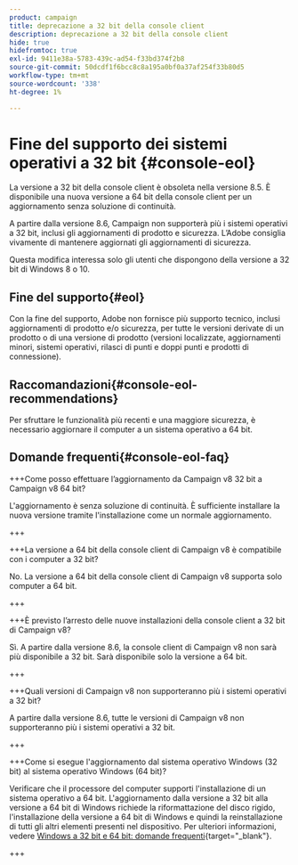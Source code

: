 ```yaml
---
product: campaign
title: deprecazione a 32 bit della console client
description: deprecazione a 32 bit della console client
hide: true
hidefromtoc: true
exl-id: 9411e38a-5783-439c-ad54-f33bd374f2b8
source-git-commit: 50dcdf1f6bcc8c8a195a0bf0a37af254f33b80d5
workflow-type: tm+mt
source-wordcount: '338'
ht-degree: 1%

---
```


# Fine del supporto dei sistemi operativi a 32 bit {#console-eol}

La versione a 32 bit della console client è obsoleta nella versione 8.5. È disponibile una nuova versione a 64 bit della console client per un aggiornamento senza soluzione di continuità.

A partire dalla versione 8.6, Campaign non supporterà più i sistemi operativi a 32 bit, inclusi gli aggiornamenti di prodotto e sicurezza. L’Adobe consiglia vivamente di mantenere aggiornati gli aggiornamenti di sicurezza.

Questa modifica interessa solo gli utenti che dispongono della versione a 32 bit di Windows 8 o 10.

## Fine del supporto{#eol}

Con la fine del supporto, Adobe non fornisce più supporto tecnico, inclusi aggiornamenti di prodotto e/o sicurezza, per tutte le versioni derivate di un prodotto o di una versione di prodotto (versioni localizzate, aggiornamenti minori, sistemi operativi, rilasci di punti e doppi punti e prodotti di connessione).

## Raccomandazioni{#console-eol-recommendations}

Per sfruttare le funzionalità più recenti e una maggiore sicurezza, è necessario aggiornare il computer a un sistema operativo a 64 bit.

## Domande frequenti{#console-eol-faq}

+++Come posso effettuare l’aggiornamento da Campaign v8 32 bit a Campaign v8 64 bit?

L&#39;aggiornamento è senza soluzione di continuità. È sufficiente installare la nuova versione tramite l&#39;installazione come un normale aggiornamento.

+++

+++La versione a 64 bit della console client di Campaign v8 è compatibile con i computer a 32 bit?

No. La versione a 64 bit della console client di Campaign v8 supporta solo computer a 64 bit.

+++

+++È previsto l’arresto delle nuove installazioni della console client a 32 bit di Campaign v8?

Sì. A partire dalla versione 8.6, la console client di Campaign v8 non sarà più disponibile a 32 bit. Sarà disponibile solo la versione a 64 bit.

+++

+++Quali versioni di Campaign v8 non supporteranno più i sistemi operativi a 32 bit?

A partire dalla versione 8.6, tutte le versioni di Campaign v8 non supporteranno più i sistemi operativi a 32 bit.

+++

+++Come si esegue l&#39;aggiornamento dal sistema operativo Windows (32 bit) al sistema operativo Windows (64 bit)?

Verificare che il processore del computer supporti l&#39;installazione di un sistema operativo a 64 bit. L&#39;aggiornamento dalla versione a 32 bit alla versione a 64 bit di Windows richiede la riformattazione del disco rigido, l&#39;installazione della versione a 64 bit di Windows e quindi la reinstallazione di tutti gli altri elementi presenti nel dispositivo. Per ulteriori informazioni, vedere [Windows a 32 bit e 64 bit: domande frequenti](https://support.microsoft.com/en-us/windows/32-bit-and-64-bit-windows-frequently-asked-questions-c6ca9541-8dce-4d48-0415-94a3faa2e13d){target="_blank"}.

+++

<!--
+++ How do I check if I am on a 32-bit computer or 64-bit?

**WINDOWS 10 AND WINDOWS 8.1**

1. Click the **Start** button, then select **Settings** > **System** > **About**.
1. Under **Device specifications**, see **System type**.

**WINDOWS 7**
1. Select the **Start** button, right-click **Computer** and select **Properties**.
1. Under **System**, see the system type.

For more information, see [32-bit and 64-bit Windows: Frequently asked questions](https://support.microsoft.com/en-us/windows/32-bit-and-64-bit-windows-frequently-asked-questions-c6ca9541-8dce-4d48-0415-94a3faa2e13d){target="_blank"}.

+++
-->
